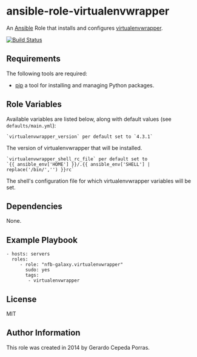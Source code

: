 ansible-role-virtualenvwrapper
========

An [Ansible](http://www.ansible.com/home) Role that installs and configures
[virtualenvwrapper](http://virtualenvwrapper.readthedocs.org).

[![Build Status](https://travis-ci.org/gcporras/ansible-role-virtualenvwrapper.png?branch=master)](https://travis-ci.org/gcporras/ansible-role-virtualenvwrapper)

Requirements
------------

The following tools are required:
- [pip](https://pip.pypa.io/en/latest/installing.html) a tool for installing and managing Python packages.

Role Variables
--------------

Available variables are listed below, along with default values (see `defaults/main.yml`):

    `virtualenvwrapper_version` per default set to `4.3.1`

The version of virtualenvwrapper that will be installed.

    `virtualenvwrapper_shell_rc_file` per default set to
    `{{ ansible_env['HOME'] }}/.{{ ansible_env['SHELL'] | replace('/bin/','') }}rc`

The shell's configuration file for which virtualenvwrapper variables will be set.

Dependencies
------------

None.

Example Playbook
-------------------------

    - hosts: servers
      roles:
         - role: "nfb-galaxy.virtualenvwrapper"
           sudo: yes
           tags:
            - virtualenvwrapper
License
-------

MIT

## Author Information

This role was created in 2014 by Gerardo Cepeda Porras.
